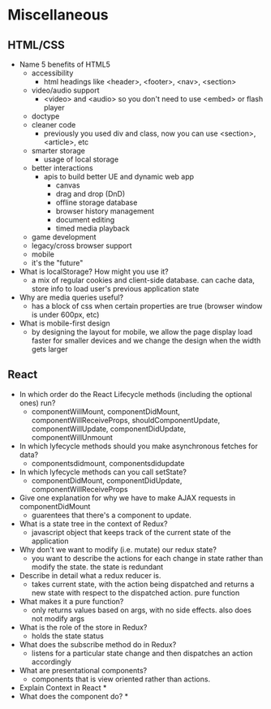 # Miscellaneous

## HTML/CSS
* Name 5 benefits of HTML5
    * accessibility
        * html headings like    \<header>, \<footer>, \<nav>, \<section>
    * video/audio support
        * \<video> and \<audio> so you don't need to use \<embed> or flash player
    * doctype
    * cleaner code
        * previously you used div and class, now you can use \<section>, \<article>, etc
    * smarter storage
        * usage of local storage
    * better interactions
        * apis to build better UE and dynamic web app
            * canvas
            * drag and drop (DnD)
            * offline storage database
            * browser history management
            * document editing
            * timed media playback
    * game development
    * legacy/cross browser support
    * mobile
    * it's the "future"
* What is localStorage? How might you use it?
    * a mix of regular cookies and client-side database. can cache data, store info to load user's previous application state
* Why are media queries useful?
    * has a block of css when certain properties are true (browser window is under 600px, etc)
* What is mobile-first design
    * by designing the layout for mobile, we allow the page display load faster for smaller devices and we change the design when the width gets larger

## React

* In which order do the React Lifecycle methods (including the optional ones) run?
    * componentWillMount, componentDidMount, componentWillReceiveProps, shouldComponentUpdate, componentWillUpdate, componentDidUpdate, componentWillUnmount
* In which lyfecycle methods should you make asynchronous fetches for data?
    * componentsdidmount, componentsdidupdate 
* In which lyfecycle methods can you call setState?
    * componentDidMount, componentDidUpdate, componentWillReceiveProps
* Give one explanation for why we have to make AJAX requests in componentDidMount
    * guarentees that there's a component to update.
* What is a state tree in the context of Redux?
    * javascript object that keeps track of the current state of the application 
* Why don't we want to modify (i.e. mutate) our redux state?
    * you want to describe the actions for each change in state rather than modify the state. the state is redundant
* Describe in detail what a redux reducer is. 
    * takes current state, with the action being dispatched and returns a new state with respect to the dispatched action. pure function
* What makes it a pure function?
    * only returns values based on args, with no side effects. also does not modify args
* What is the role of the store in Redux?
    * holds the state status
* What does the subscribe method do in Redux?
    * listens for a particular state change and then dispatches an action accordingly
* What are presentational components?
    * components that is view oriented rather than actions.
* Explain Context in React
    * 
* What does the <Provider> component do?
    * 